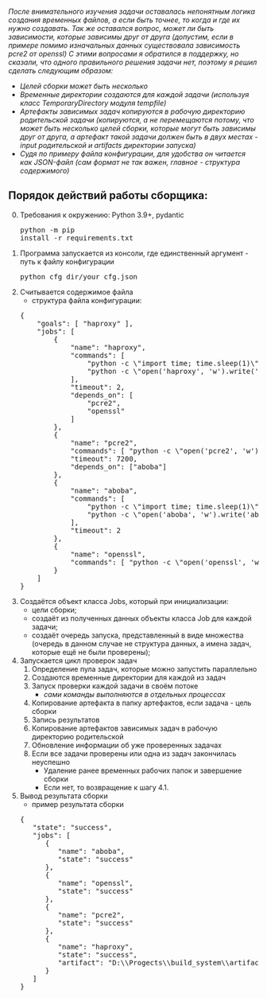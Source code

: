 <i>После внимательного изучения задачи оставалась непонятным логика создания временных файлов, а если быть точнее, то
когда и где их нужно создавать. Так же оставался вопрос, может ли быть зависимости, которые зависимы друг от друга 
(допустим, если в примере помимо изначальных данных существовала зависимость pcre2 от openssl)
С этими вопросами я обратился в поддержку, но сказали, что одного правильного решения задачи нет,
поэтому я решил сделать следующим образом:
- Целей сборки может быть несколько
- Временные директории создаются для каждой задачи (используя класс TemporaryDirectory модуля tempfile)
- Артефакты зависимых задач копируются в рабочую директорию родительской задачи (копируются, а не перемещаются потому, 
что может быть несколько целей сборки, которые могут быть зависимы друг от друга, а артефакт такой задачи 
должен быть в двух местах - input родительской и artifacts директории запуска)
- Судя по примеру файла конфигурации, для удобства он читается как JSON-файл (сам формат не так важен, главное -
структура содержимого)</br></i>

Порядок действий работы сборщика:
-----
0. Требования к окружению: Python 3.9+, pydantic <pre>python -m pip install -r requirements.txt</pre>
1. Программа запускается из консоли, где единственный аргумент - путь к файлу конфигурации<pre>python cfg_dir/your_cfg.json</pre>
2. Считывается содержимое файла
    - структура файла конфигурации:
   <pre>
   {
       "goals": [ "haproxy" ],
       "jobs": [
           {
               "name": "haproxy",
               "commands": [
                   "python -c \"import time; time.sleep(1)\"",
                   "python -c \"open('haproxy', 'w').write('baz')\""
               ],
               "timeout": 2,
               "depends_on": [
                   "pcre2",
                   "openssl"
               ]
           },
           {
               "name": "pcre2",
               "commands": [ "python -c \"open('pcre2', 'w').write('foo')\"" ],
               "timeout": 7200,
               "depends_on": ["aboba"]
           },
           {
               "name": "aboba",
               "commands": [
                   "python -c \"import time; time.sleep(1)\"",
                   "python -c \"open('aboba', 'w').write('aboba')\""
               ],
               "timeout": 2
           },
           {
               "name": "openssl",
               "commands": [ "python -c \"open('openssl', 'w').write('bar')\"" ]
           }
       ]
   }
   </pre>
3. Создаётся объект класса Jobs, который при инициализации:
    - цели сборки;
    - создаёт из полученных данных объекты класса Job для каждой задачи;
    - создаёт очередь запуска, представленный в виде множества (очередь в данном случае не структура данных, а имена
задач, которые ещё не были проверены);
4. Запускается цикл проверок задач
   1. Определение пула задач, которые можно запустить параллельно
   2. Создаются временные директории для каждой из задач
   3. Запуск проверки каждой задачи в своём потоке
      - _сами команды выполняются в отдельных процессах_
   4. Копирование артефакта в папку артефактов, если задача - цель сборки
   5. Запись результатов
   6. Копирование артефактов зависимых задач в рабочую директорию родительской
   7. Обновление информации об уже проверенных задачах
   8. Если все задачи проверены или одна из задач закончилась неуспешно
      - Удаление ранее временных рабочих папок и завершение сборки
      - Если нет, то возвращение к шагу 4.1.
5. Вывод результата сборки
   - пример результата сборки
   <pre>
   {
      "state": "success",
      "jobs": [
         {
            "name": "aboba",
            "state": "success"
         },
         {
            "name": "openssl",
            "state": "success"
         },
         {
            "name": "pcre2",
            "state": "success"
         },
         {
            "name": "haproxy",
            "state": "success",
            "artifact": "D:\\Progects\\build_system\\artifacts\\haproxy"
         }
      ]
   }
   </pre>
   
